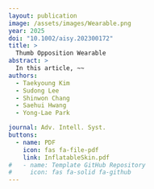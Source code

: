 ```yaml
---
layout: publication
image: /assets/images/Wearable.png
year: 2025
doi: "10.1002/aisy.202300172"
title: >
  Thumb Opposition Wearable
abstract: >
  In this article, ~~
authors:
  - Taekyoung Kim
  - Sudong Lee
  - Shinwon Chang
  - Saehui Hwang
  - Yong-Lae Park

journal: Adv. Intell. Syst.
buttons:
  - name: PDF
    icon: fas fa-file-pdf
    link: InflatableSkin.pdf
#   - name: Template GitHub Repository
#     icon: fas fa-solid fa-github
---
```

